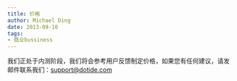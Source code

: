 ```yaml
---
title: 价格
author: Michael Ding
date: 2013-09-10
tags:
- 商业bussiness
---
```


我们正处于内测阶段，我们将会参考用户反馈制定价格，如果您有任何建议，请发邮件联系我们：support@dotide.com
